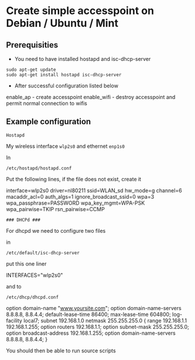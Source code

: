 
# Create simple accesspoint on Debian / Ubuntu / Mint #

## Prerequisities ##

* You need to have installed hostapd and isc-dhcp-server

```
sudo apt-get update
sudo apt-get install hostapd isc-dhcp-server

```

* After successful configuration listed below

enable_ap - create accesspoint
enable_wifi - destroy accesspoint and permit normal connection to wifis


## Example configuration ##
    Hostapd 

My wireless interface ```wlp2s0``` and ethernet ```enp1s0```

In

```
/etc/hostapd/hostapd.conf

```
Put the following lines, if the file does not exist, create it

interface=wlp2s0
driver=nl80211
ssid=WLAN_sd
hw_mode=g
channel=6
macaddr_acl=0
auth_algs=1
ignore_broadcast_ssid=0
wpa=3
wpa_passphrase=PASSWORD
wpa_key_mgmt=WPA-PSK
wpa_pairwise=TKIP
rsn_pairwise=CCMP

    ### DHCPd ###

For dhcpd we need to configure two files

in 

```
/etc/default/isc-dhcp-server
```
put this one liner

INTERFACES="wlp2s0"

and to

```
/etc/dhcp/dhcpd.conf
```

option domain-name "www.yoursite.com";
option domain-name-servers 8.8.8.8,  8.8.4.4;
default-lease-time 86400;
max-lease-time 604800;
log-facility local7;
subnet 192.168.1.0 netmask 255.255.255.0 {
range 192.168.1.1 192.168.1.255;
option routers 192.168.1.1;
option subnet-mask 255.255.255.0;
option broadcast-address 192.168.1.255;
option domain-name-servers 8.8.8.8, 8.8.4.4;
}

You should then be able to run source scripts


